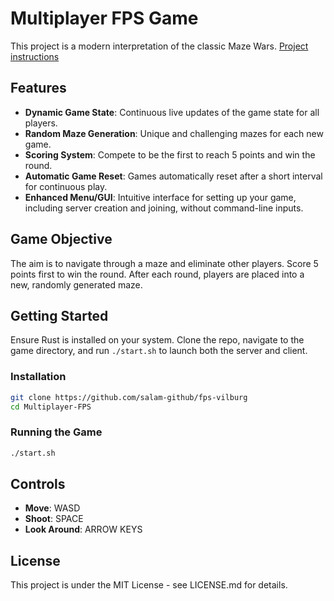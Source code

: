 # Multiplayer FPS Game

This project is a modern interpretation of the classic Maze Wars. [Project instructions](https://github.com/01-edu/public/tree/master/subjects/multiplayer-fps)

## Features

- **Dynamic Game State**: Continuous live updates of the game state for all players.
- **Random Maze Generation**: Unique and challenging mazes for each new game.
- **Scoring System**: Compete to be the first to reach 5 points and win the round.
- **Automatic Game Reset**: Games automatically reset after a short interval for continuous play.
- **Enhanced Menu/GUI**: Intuitive interface for setting up your game, including server creation and joining, without command-line inputs.

## Game Objective

The aim is to navigate through a maze and eliminate other players. Score 5 points first to win the round. After each round, players are placed into a new, randomly generated maze.

## Getting Started

Ensure Rust is installed on your system. Clone the repo, navigate to the game directory, and run `./start.sh` to launch both the server and client.

### Installation

```bash
git clone https://github.com/salam-github/fps-vilburg
cd Multiplayer-FPS
```

### Running the Game

```bash
./start.sh
```

## Controls

- **Move**: WASD
- **Shoot**: SPACE
- **Look Around**: ARROW KEYS


## License

This project is under the MIT License - see LICENSE.md for details.
